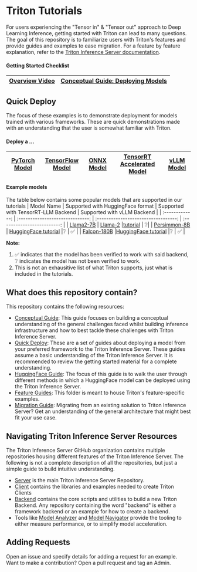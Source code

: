 # Triton Tutorials

For users experiencing the "Tensor in" & "Tensor out" approach to Deep Learning Inference, getting started with Triton can lead to many questions. The goal of this repository is to familiarize users with Triton's features and provide guides and examples to ease migration. For a feature by feature explanation, refer to the [Triton Inference Server documentation](https://docs.nvidia.com/deeplearning/triton-inference-server/user-guide/docs/index.html).

#### Getting Started Checklist
| [Overview Video](https://www.youtube.com/watch?v=NQDtfSi5QF4) | [Conceptual Guide: Deploying Models](Conceptual_Guide/Part_1-model_deployment/README.md) |
| ------------ | --------------- |

## Quick Deploy

The focus of these examples is to demonstrate deployment for models trained with various frameworks. These are quick demonstrations made with an understanding that the user is somewhat familiar with Triton.

#### Deploy a ...
| [PyTorch Model](./Quick_Deploy/PyTorch/README.md) | [TensorFlow Model](./Quick_Deploy/TensorFlow/README.md) | [ONNX Model](./Quick_Deploy/ONNX/README.md) | [TensorRT Accelerated Model](https://github.com/NVIDIA/TensorRT/tree/main/quickstart/deploy_to_triton) | [vLLM Model](./Quick_Deploy/vLLM/README.md)
| --------------- | ------------ | --------------- | --------------- | --------------- |

#### Example models
The table below contains some popular models that are supported in our tutorials
| Model Name      | Supported with HuggingFace format | Supported with TensorRT-LLM Backend | Supported with vLLM Backend |
| :-------------: | :------------------------------: | :----------------------------------: | :-------------------------: |
| [Llama2-7B](https://ai.meta.com/llama/) | [Llama-2](https://huggingface.co/meta-llama/Llama-2-7b-hf/tree/main) |[tutorial](Popular_Models_Guide/Llama2/trtllm_guide.md) | :grey_question:|
| [Persimmon-8B](https://www.adept.ai/blog/persimmon-8b) | [HuggingFace tutorial](https://github.com/triton-inference-server/tutorials/tree/main/Quick_Deploy/HuggingFaceTransformers)  |:grey_question:  |       :white_check_mark:          |
| [Falcon-180B](https://falconllm.tii.ae/index.html) |[HuggingFace tutorial](https://github.com/triton-inference-server/tutorials/tree/main/Quick_Deploy/HuggingFaceTransformers)   |:grey_question:  |       :white_check_mark:          |

**Note:**
1. :white_check_mark: indicates that the model has been verified to work with said backend, :grey_question: indicates the model has not been verified to work.
2. This is not an exhausitive list of what Triton supports, just what is included in the tutorials.

## What does this repository contain?
This repository contains the following resources:
* [Conceptual Guide](./Conceptual_Guide/): This guide focuses on building a conceptual understanding of the general challenges faced whilst building inference infrastructure and how to best tackle these challenges with Triton Inference Server.
* [Quick Deploy](#quick-deploy): These are a set of guides about deploying a model from your preferred framework to the Triton Inference Server. These guides assume a basic understanding of the Triton Inference Server. It is recommended to review the getting started material for a complete understanding.
* [HuggingFace Guide](./HuggingFace/): The focus of this guide is to walk the user through different methods in which a HuggingFace model can be deployed using the Triton Inference Server.
* [Feature Guides](./Feature_Guide/): This folder is meant to house Triton's feature-specific examples.
* [Migration Guide](./Migration_Guide/migration_guide.md): Migrating from an existing solution to Triton Inference Server? Get an understanding of the general architecture that might best fit your use case.

## Navigating Triton Inference Server Resources

The Triton Inference Server GitHub organization contains multiple repositories housing different features of the Triton Inference Server. The following is not a complete description of all the repositories, but just a simple guide to build intuitive understanding.

* [Server](https://github.com/triton-inference-server/server) is the main Triton Inference Server Repository.
* [Client](https://github.com/triton-inference-server/client) contains the libraries and examples needed to create Triton Clients
* [Backend](https://github.com/triton-inference-server/backend) contains the core scripts and utilities to build a new Triton Backend. Any repository containing the word "backend" is either a framework backend or an example for how to create a backend.
* Tools like [Model Analyzer](https://github.com/triton-inference-server/model_analyzer) and [Model Navigator](https://github.com/triton-inference-server/model_navigator) provide the tooling to either measure performance, or to simplify model acceleration.

## Adding Requests

Open an issue and specify details for adding a request for an example. Want to make a contribution? Open a pull request and tag an Admin.
